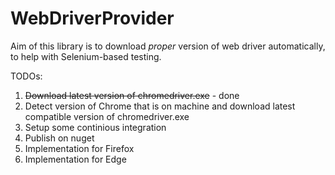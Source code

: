 # WebDriverProvider

Aim of this library is to download *proper* version of web driver automatically, to help with Selenium-based testing.

TODOs:

1. ~~Download latest version of chromedriver.exe~~ - done
2. Detect version of Chrome that is on machine and download latest compatible version of chromedriver.exe
3. Setup some continious integration
4. Publish on nuget
5. Implementation for Firefox
6. Implementation for Edge 

